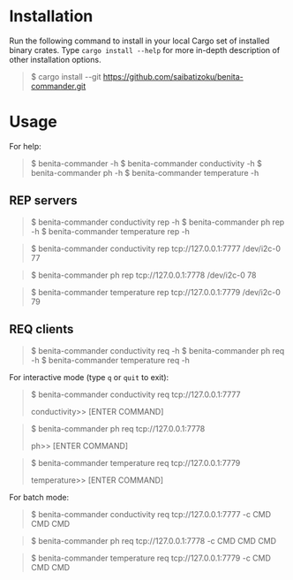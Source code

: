 # Installation

Run the following command to install in your local Cargo set of installed binary crates. Type `cargo install --help` for more in-depth description of other installation options.

>   $ cargo install --git https://github.com/saibatizoku/benita-commander.git

# Usage

For help:
>   $ benita-commander -h
>   $ benita-commander conductivity <SUBCOMMAND> -h
>   $ benita-commander ph <SUBCOMMAND> -h
>   $ benita-commander temperature <SUBCOMMAND> -h

## REP servers

>   $ benita-commander conductivity rep -h
>   $ benita-commander ph rep -h
>   $ benita-commander temperature rep -h

>   $ benita-commander conductivity rep tcp://127.0.0.1:7777 /dev/i2c-0 77

>   $ benita-commander ph rep tcp://127.0.0.1:7778 /dev/i2c-0 78

>   $ benita-commander temperature rep tcp://127.0.0.1:7779 /dev/i2c-0 79

## REQ clients

>   $ benita-commander conductivity req -h
>   $ benita-commander ph req -h
>   $ benita-commander temperature req -h

For interactive mode (type `q` or `quit` to exit):
>   $ benita-commander conductivity req tcp://127.0.0.1:7777
>
>   conductivity>> [ENTER COMMAND]

>   $ benita-commander ph req tcp://127.0.0.1:7778
>
>   ph>> [ENTER COMMAND]

>   $ benita-commander temperature req tcp://127.0.0.1:7779
>
>   temperature>> [ENTER COMMAND]

For batch mode:
>   $ benita-commander conductivity req tcp://127.0.0.1:7777 -c CMD CMD CMD

>   $ benita-commander ph req tcp://127.0.0.1:7778 -c CMD CMD CMD

>   $ benita-commander temperature req tcp://127.0.0.1:7779 -c CMD CMD CMD
